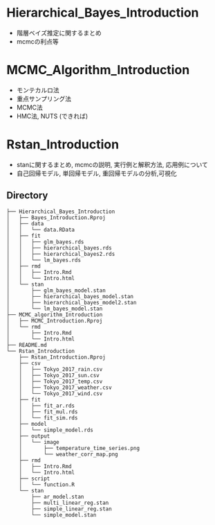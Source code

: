 # Hierarchical_Bayes_Introduction

- 階層ベイズ推定に関するまとめ
- mcmcの利点等

# MCMC_Algorithm_Introduction

- モンテカルロ法
- 重点サンプリング法
- MCMC法
- HMC法, NUTS (できれば)

# Rstan_Introduction

- stanに関するまとめ, mcmcの説明, 実行例と解釈方法, 応用例について
- 自己回帰モデル, 単回帰モデル, 重回帰モデルの分析,可視化

## Directory

```
├── Hierarchical_Bayes_Introduction
│   ├── Bayes_Introduction.Rproj
│   ├── data
│   │   └── data.RData
│   ├── fit
│   │   ├── glm_bayes.rds
│   │   ├── hierarchical_bayes.rds
│   │   ├── hierarchical_bayes2.rds
│   │   └── lm_bayes.rds
│   ├── rmd
│   │   ├── Intro.Rmd
│   │   └── Intro.html
│   └── stan
│       ├── glm_bayes_model.stan
│       ├── hierarchical_bayes_model.stan
│       ├── hierarchical_bayes_model2.stan
│       └── lm_bayes_model.stan
├── MCMC_algorithm_Introduction
│   ├── MCMC_Introduction.Rproj
│   └── rmd
│       ├── Intro.Rmd
│       └── Intro.html
├── README.md
└── Rstan_Introduction
    ├── Rstan_Introduction.Rproj
    ├── csv
    │   ├── Tokyo_2017_rain.csv
    │   ├── Tokyo_2017_sun.csv
    │   ├── Tokyo_2017_temp.csv
    │   ├── Tokyo_2017_weather.csv
    │   └── Tokyo_2017_wind.csv
    ├── fit
    │   ├── fit_ar.rds
    │   ├── fit_mul.rds
    │   └── fit_sim.rds
    ├── model
    │   └── simple_model.rds
    ├── output
    │   └── image
    │       ├── temperature_time_series.png
    │       └── weather_corr_map.png
    ├── rmd
    │   ├── Intro.Rmd
    │   └── Intro.html
    ├── script
    │   └── function.R
    └── stan
        ├── ar_model.stan
        ├── multi_linear_reg.stan
        ├── simple_linear_reg.stan
        └── simple_model.stan

```
